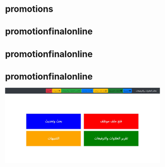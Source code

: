 # promotions
# promotionfinalonline
# promotionfinalonline
# promotionfinalonline
![alt text](https://github.com/mohammedalsraf/promotions/blob/main/1.JPG)

